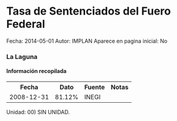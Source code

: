 Tasa de Sentenciados del Fuero Federal
=====

Fecha: 2014-05-01
Autor: IMPLAN
Aparece en pagina inicial: No

### La Laguna

#### Información recopilada

<table class="table table-hover table-bordered">
  <tr><th>Fecha</th><th>Dato</th><th>Fuente</th><th>Notas</th></tr>
  <tr><td>2008-12-31</td><td>81.12%</td><td>INEGI</td><td></td></tr>
</table>

Unidad: 00) SIN UNIDAD.
